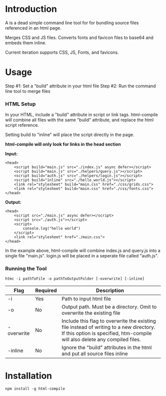 # Introduction 

A is a dead simple command line tool for for bundling source files referenced in an html page.

Merges CSS and JS files. Converts fonts and favicon files to base64 and embeds them inline.

Current iteration supports CSS, JS, Fonts, and favicons.

# Usage

Step #1: Set a "build" attribute in your html file
Step #2: Run the command line tool to merge files

### HTML Setup

In your HTML, include a "build" attribute in script or link tags. html-compile will combine all files with the same "build" attribute, and replace the html script reference.

Setting build to "inline" will place the script directly in the page.

**html-compile will only look for links in the head section**

**Input:**
```
<head>
    <script build="main.js" src="./index.js" async defer></script>
    <script build="main.js" src="./helpers/query.js"></script>
    <script build="auth.js" src="./helpers/login.js"></script>
    <script build="inline" src="./hello_world.js"></script>
    <link rel="stylesheet" build="main.css" href="./css/grids.css">
    <link rel="stylesheet" build="main.css" href="./css/fonts.css">
</head>
```


**Output:**
```
<head>
    <script src="./main.js" async defer></script>
    <script src="./auth.js"></script>
    <script>
        console.log("hello world")
    </script>
    <link rel="stylesheet" href="./main.css">
</head>
```

In the example above, html-compile will combine index.js and query.js into a single file "main.js".  login.js will be placed in a seperate file called "auth.js". 

### Running the Tool

```
htmc -i pathToFile -o pathToOutputFolder [-overwrite] [-inline]
```


| Flag | Required | Description |
| ---- | -------- | ----------- |
| -i   |   Yes     | Path to input html file |
| -o | No | Output path. Must be a directory. Omit to overwrite the existing file |
| -overwrite | No | Include this flag to overwrite the existing file instead of writing to a new directory. If this option is specified, htm-compile will also delete any compiled files. |
| -inline | No | Ignore the "build" attributes in the html and put all source files inline |



# Installation

```
npm install -g html-compile
```
